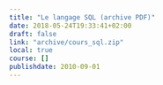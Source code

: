 ```yaml
---
title: "Le langage SQL (archive PDF)"
date: 2018-05-24T19:33:41+02:00
draft: false
link: "archive/cours_sql.zip"
local: true
course: []
publishdate: 2010-09-01
---
```

